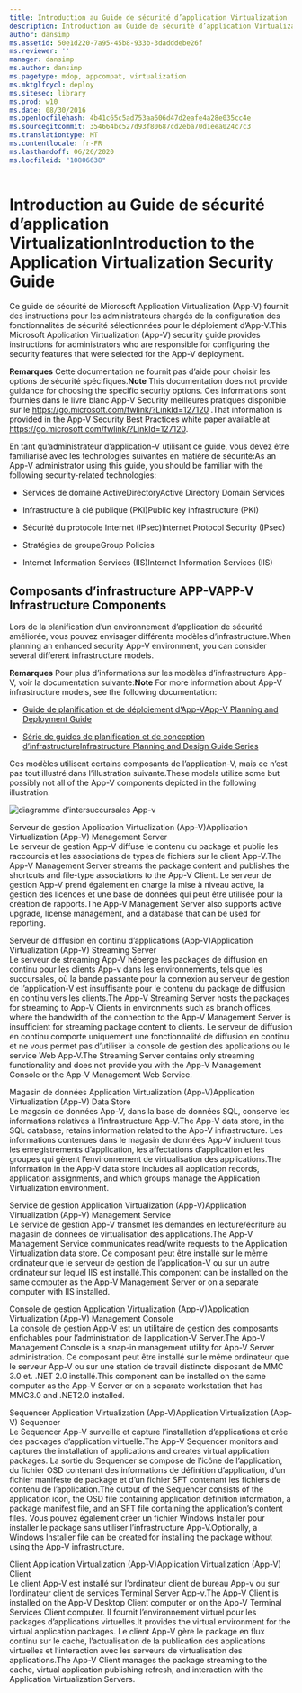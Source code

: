 ```yaml
---
title: Introduction au Guide de sécurité d’application Virtualization
description: Introduction au Guide de sécurité d’application Virtualization
author: dansimp
ms.assetid: 50e1d220-7a95-45b8-933b-3dadddebe26f
ms.reviewer: ''
manager: dansimp
ms.author: dansimp
ms.pagetype: mdop, appcompat, virtualization
ms.mktglfcycl: deploy
ms.sitesec: library
ms.prod: w10
ms.date: 08/30/2016
ms.openlocfilehash: 4b41c65c5ad753aa606d47d2eafe4a28e035cc4e
ms.sourcegitcommit: 354664bc527d93f80687cd2eba70d1eea024c7c3
ms.translationtype: MT
ms.contentlocale: fr-FR
ms.lasthandoff: 06/26/2020
ms.locfileid: "10806638"
---
```

# <span data-ttu-id="9eb3e-103">Introduction au Guide de sécurité d’application Virtualization</span><span class="sxs-lookup"><span data-stu-id="9eb3e-103">Introduction to the Application Virtualization Security Guide</span></span>


<span data-ttu-id="9eb3e-104">Ce guide de sécurité de Microsoft Application Virtualization (App-V) fournit des instructions pour les administrateurs chargés de la configuration des fonctionnalités de sécurité sélectionnées pour le déploiement d’App-V.</span><span class="sxs-lookup"><span data-stu-id="9eb3e-104">This Microsoft Application Virtualization (App-V) security guide provides instructions for administrators who are responsible for configuring the security features that were selected for the App-V deployment.</span></span>

<span data-ttu-id="9eb3e-105">**Remarques**  Cette documentation ne fournit pas d’aide pour choisir les options de sécurité spécifiques.</span><span class="sxs-lookup"><span data-stu-id="9eb3e-105">**Note** This documentation does not provide guidance for choosing the specific security options.</span></span> <span data-ttu-id="9eb3e-106">Ces informations sont fournies dans le livre blanc App-V Security meilleures pratiques disponible sur le <https://go.microsoft.com/fwlink/?LinkId=127120> .</span><span class="sxs-lookup"><span data-stu-id="9eb3e-106">That information is provided in the App-V Security Best Practices white paper available at <https://go.microsoft.com/fwlink/?LinkId=127120>.</span></span>

 

<span data-ttu-id="9eb3e-107">En tant qu’administrateur d’application-V utilisant ce guide, vous devez être familiarisé avec les technologies suivantes en matière de sécurité:</span><span class="sxs-lookup"><span data-stu-id="9eb3e-107">As an App-V administrator using this guide, you should be familiar with the following security-related technologies:</span></span>

-   <span data-ttu-id="9eb3e-108">Services de domaine ActiveDirectory</span><span class="sxs-lookup"><span data-stu-id="9eb3e-108">Active Directory Domain Services</span></span>

-   <span data-ttu-id="9eb3e-109">Infrastructure à clé publique (PKI)</span><span class="sxs-lookup"><span data-stu-id="9eb3e-109">Public key infrastructure (PKI)</span></span>

-   <span data-ttu-id="9eb3e-110">Sécurité du protocole Internet (IPsec)</span><span class="sxs-lookup"><span data-stu-id="9eb3e-110">Internet Protocol Security (IPsec)</span></span>

-   <span data-ttu-id="9eb3e-111">Stratégies de groupe</span><span class="sxs-lookup"><span data-stu-id="9eb3e-111">Group Policies</span></span>

-   <span data-ttu-id="9eb3e-112">Internet Information Services (IIS)</span><span class="sxs-lookup"><span data-stu-id="9eb3e-112">Internet Information Services (IIS)</span></span>

## <span data-ttu-id="9eb3e-113">Composants d’infrastructure APP-V</span><span class="sxs-lookup"><span data-stu-id="9eb3e-113">APP-V Infrastructure Components</span></span>


<span data-ttu-id="9eb3e-114">Lors de la planification d’un environnement d’application de sécurité améliorée, vous pouvez envisager différents modèles d’infrastructure.</span><span class="sxs-lookup"><span data-stu-id="9eb3e-114">When planning an enhanced security App-V environment, you can consider several different infrastructure models.</span></span>

<span data-ttu-id="9eb3e-115">**Remarques**  Pour plus d’informations sur les modèles d’infrastructure App-V, voir la documentation suivante:</span><span class="sxs-lookup"><span data-stu-id="9eb3e-115">**Note** For more information about App-V infrastructure models, see the following documentation:</span></span>

-   [<span data-ttu-id="9eb3e-116">Guide de planification et de déploiement d’App-V</span><span class="sxs-lookup"><span data-stu-id="9eb3e-116">App-V Planning and Deployment Guide</span></span>](https://go.microsoft.com/fwlink/?LinkId=122063)

-   [<span data-ttu-id="9eb3e-117">Série de guides de planification et de conception d’infrastructure</span><span class="sxs-lookup"><span data-stu-id="9eb3e-117">Infrastructure Planning and Design Guide Series</span></span>](https://go.microsoft.com/fwlink/?LinkId=151986)

 

<span data-ttu-id="9eb3e-118">Ces modèles utilisent certains composants de l’application-V, mais ce n’est pas tout illustré dans l’illustration suivante.</span><span class="sxs-lookup"><span data-stu-id="9eb3e-118">These models utilize some but possibly not all of the App-V components depicted in the following illustration.</span></span>

![diagramme d’intersuccursales App-v](images/appvbranchoffices.gif)

<a href="" id="application-virtualization--app-v--management-server"></a><span data-ttu-id="9eb3e-120">Serveur de gestion Application Virtualization (App-V)</span><span class="sxs-lookup"><span data-stu-id="9eb3e-120">Application Virtualization (App-V) Management Server</span></span>  
<span data-ttu-id="9eb3e-121">Le serveur de gestion App-V diffuse le contenu du package et publie les raccourcis et les associations de types de fichiers sur le client App-V.</span><span class="sxs-lookup"><span data-stu-id="9eb3e-121">The App-V Management Server streams the package content and publishes the shortcuts and file-type associations to the App-V Client.</span></span> <span data-ttu-id="9eb3e-122">Le serveur de gestion App-V prend également en charge la mise à niveau active, la gestion des licences et une base de données qui peut être utilisée pour la création de rapports.</span><span class="sxs-lookup"><span data-stu-id="9eb3e-122">The App-V Management Server also supports active upgrade, license management, and a database that can be used for reporting.</span></span>

<a href="" id="application-virtualization--app-v--streaming-server"></a><span data-ttu-id="9eb3e-123">Serveur de diffusion en continu d’applications (App-V)</span><span class="sxs-lookup"><span data-stu-id="9eb3e-123">Application Virtualization (App-V) Streaming Server</span></span>  
<span data-ttu-id="9eb3e-124">Le serveur de streaming App-V héberge les packages de diffusion en continu pour les clients App-v dans les environnements, tels que les succursales, où la bande passante pour la connexion au serveur de gestion de l’application-V est insuffisante pour le contenu du package de diffusion en continu vers les clients.</span><span class="sxs-lookup"><span data-stu-id="9eb3e-124">The App-V Streaming Server hosts the packages for streaming to App-V Clients in environments such as branch offices, where the bandwidth of the connection to the App-V Management Server is insufficient for streaming package content to clients.</span></span> <span data-ttu-id="9eb3e-125">Le serveur de diffusion en continu comporte uniquement une fonctionnalité de diffusion en continu et ne vous permet pas d’utiliser la console de gestion des applications ou le service Web App-V.</span><span class="sxs-lookup"><span data-stu-id="9eb3e-125">The Streaming Server contains only streaming functionality and does not provide you with the App-V Management Console or the App-V Management Web Service.</span></span>

<a href="" id="application-virtualization--app-v--data-store"></a><span data-ttu-id="9eb3e-126">Magasin de données Application Virtualization (App-V)</span><span class="sxs-lookup"><span data-stu-id="9eb3e-126">Application Virtualization (App-V) Data Store</span></span>  
<span data-ttu-id="9eb3e-127">Le magasin de données App-V, dans la base de données SQL, conserve les informations relatives à l’infrastructure App-V.</span><span class="sxs-lookup"><span data-stu-id="9eb3e-127">The App-V data store, in the SQL database, retains information related to the App-V infrastructure.</span></span> <span data-ttu-id="9eb3e-128">Les informations contenues dans le magasin de données App-V incluent tous les enregistrements d’application, les affectations d’application et les groupes qui gèrent l’environnement de virtualisation des applications.</span><span class="sxs-lookup"><span data-stu-id="9eb3e-128">The information in the App-V data store includes all application records, application assignments, and which groups manage the Application Virtualization environment.</span></span>

<a href="" id="application-virtualization--app-v--management-service"></a><span data-ttu-id="9eb3e-129">Service de gestion Application Virtualization (App-V)</span><span class="sxs-lookup"><span data-stu-id="9eb3e-129">Application Virtualization (App-V) Management Service</span></span>  
<span data-ttu-id="9eb3e-130">Le service de gestion App-V transmet les demandes en lecture/écriture au magasin de données de virtualisation des applications.</span><span class="sxs-lookup"><span data-stu-id="9eb3e-130">The App-V Management Service communicates read/write requests to the Application Virtualization data store.</span></span> <span data-ttu-id="9eb3e-131">Ce composant peut être installé sur le même ordinateur que le serveur de gestion de l’application-V ou sur un autre ordinateur sur lequel IIS est installé.</span><span class="sxs-lookup"><span data-stu-id="9eb3e-131">This component can be installed on the same computer as the App-V Management Server or on a separate computer with IIS installed.</span></span>

<a href="" id="application-virtualization--app-v--management-console"></a><span data-ttu-id="9eb3e-132">Console de gestion Application Virtualization (App-V)</span><span class="sxs-lookup"><span data-stu-id="9eb3e-132">Application Virtualization (App-V) Management Console</span></span>  
<span data-ttu-id="9eb3e-133">La console de gestion App-V est un utilitaire de gestion des composants enfichables pour l’administration de l’application-V Server.</span><span class="sxs-lookup"><span data-stu-id="9eb3e-133">The App-V Management Console is a snap-in management utility for App-V Server administration.</span></span> <span data-ttu-id="9eb3e-134">Ce composant peut être installé sur le même ordinateur que le serveur App-V ou sur une station de travail distincte disposant de MMC 3.0 et. .NET 2.0 installé.</span><span class="sxs-lookup"><span data-stu-id="9eb3e-134">This component can be installed on the same computer as the App-V Server or on a separate workstation that has MMC3.0 and .NET2.0 installed.</span></span>

<a href="" id="application-virtualization--app-v--sequencer"></a><span data-ttu-id="9eb3e-135">Sequencer Application Virtualization (App-V)</span><span class="sxs-lookup"><span data-stu-id="9eb3e-135">Application Virtualization (App-V) Sequencer</span></span>  
<span data-ttu-id="9eb3e-136">Le Sequencer App-V surveille et capture l’installation d’applications et crée des packages d’application virtuelle.</span><span class="sxs-lookup"><span data-stu-id="9eb3e-136">The App-V Sequencer monitors and captures the installation of applications and creates virtual application packages.</span></span> <span data-ttu-id="9eb3e-137">La sortie du Sequencer se compose de l’icône de l’application, du fichier OSD contenant des informations de définition d’application, d’un fichier manifeste de package et d’un fichier SFT contenant les fichiers de contenu de l’application.</span><span class="sxs-lookup"><span data-stu-id="9eb3e-137">The output of the Sequencer consists of the application icon, the OSD file containing application definition information, a package manifest file, and an SFT file containing the application’s content files.</span></span> <span data-ttu-id="9eb3e-138">Vous pouvez également créer un fichier Windows Installer pour installer le package sans utiliser l’infrastructure App-V.</span><span class="sxs-lookup"><span data-stu-id="9eb3e-138">Optionally, a Windows Installer file can be created for installing the package without using the App-V infrastructure.</span></span>

<a href="" id="application-virtualization--app-v--client"></a><span data-ttu-id="9eb3e-139">Client Application Virtualization (App-V)</span><span class="sxs-lookup"><span data-stu-id="9eb3e-139">Application Virtualization (App-V) Client</span></span>  
<span data-ttu-id="9eb3e-140">Le client App-V est installé sur l’ordinateur client de bureau App-v ou sur l’ordinateur client de services Terminal Server App-v.</span><span class="sxs-lookup"><span data-stu-id="9eb3e-140">The App-V Client is installed on the App-V Desktop Client computer or on the App-V Terminal Services Client computer.</span></span> <span data-ttu-id="9eb3e-141">Il fournit l’environnement virtuel pour les packages d’applications virtuelles.</span><span class="sxs-lookup"><span data-stu-id="9eb3e-141">It provides the virtual environment for the virtual application packages.</span></span> <span data-ttu-id="9eb3e-142">Le client App-V gère le package en flux continu sur le cache, l’actualisation de la publication des applications virtuelles et l’interaction avec les serveurs de virtualisation des applications.</span><span class="sxs-lookup"><span data-stu-id="9eb3e-142">The App-V Client manages the package streaming to the cache, virtual application publishing refresh, and interaction with the Application Virtualization Servers.</span></span>

 

 





